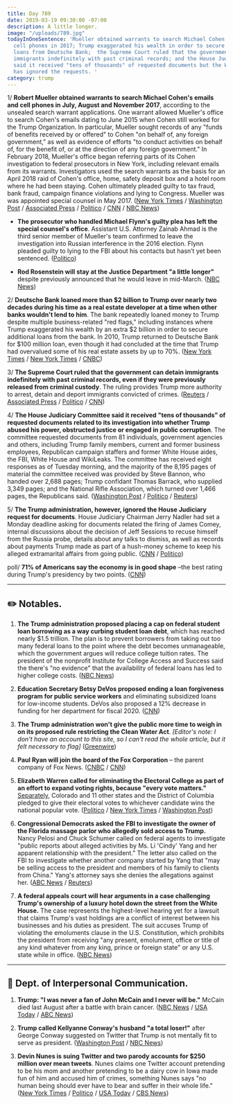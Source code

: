 ```yaml
---
title: Day 789
date: 2019-03-19 09:30:00 -07:00
description: A little longer.
image: "/uploads/789.jpg"
todayInOneSentence: 'Mueller obtained warrants to search Michael Cohen''s emails and
  cell phones in 2017; Trump exaggerated his wealth in order to secure additional
  loans from Deutsche Bank;  the Supreme Court ruled that the government can detain
  immigrants indefinitely with past criminal records; and the House Judiciary Committee
  said it received "tens of thousands" of requested documents but the White House
  has ignored the requests. '
category: trump
---
```


1/ **Robert Mueller obtained warrants to search Michael Cohen's emails and cell phones in July, August and November 2017**, according to the unsealed search warrant applications. One warrant allowed Mueller's office to search Cohen's emails dating to June 2015 when Cohen still worked for the Trump Organization. In particular, Mueller sought records of any "funds of benefits received by or offered" to Cohen "on behalf of, any foreign government," as well as evidence of efforts "to conduct activities on behalf of, for the benefit of, or at the direction of any foreign government." In February 2018, Mueller's office began referring parts of its Cohen investigation to federal prosecutors in New York, including relevant emails from its warrants. Investigators used the search warrants as the basis for an April 2018 raid of Cohen's office, home, safety deposit box and a hotel room where he had been staying. Cohen ultimately pleaded guilty to tax fraud, bank fraud, campaign finance violations and lying to Congress. Mueller was was appointed special counsel in May 2017. ([New York Times](https://www.nytimes.com/2019/03/19/nyregion/michael-cohen-documents-trump.html) / [Washington Post](https://www.washingtonpost.com/world/national-security/mueller-began-investigating-michael-cohens-phone-and-digital-data-months-before-fbi-raid-warrants-show/2019/03/19/9e936cc2-49b5-11e9-b79a-961983b7e0cd_story.html) / [Associated Press](https://apnews.com/63b58a572f844f11889610f04ee4ad1d) / [Politico](https://www.politico.com/story/2019/03/19/mueller-investigation-michael-cohen-1226983) / [CNN](https://www.cnn.com/2019/03/19/politics/michael-cohen-warrant-documents/index.html) / [NBC News](https://www.nbcnews.com/politics/justice-department/cohen-investigation-began-2017-search-warrant-shows-n984776))

* **The prosecutor who handled Michael Flynn's guilty plea has left the special counsel's office**. Assistant U.S. Attorney Zainab Ahmad is the third senior member of Mueller's team confirmed to leave the investigation into Russian interference in the 2016 election. Flynn pleaded guilty to lying to the FBI about his contacts but hasn’t yet been sentenced. ([Politico](https://www.politico.com/story/2019/03/18/another-prosecutor-leaving-muellers-team-1226464))

* **Rod Rosenstein will stay at the Justice Department "a little longer"** despite previously announced that he would leave in mid-March. ([NBC News](https://www.nbcnews.com/politics/justice-department/rod-rosenstein-staying-justice-department-little-longer-n984791))

2/ **Deutsche Bank loaned more than $2 billion to Trump over nearly two decades during his time as a real estate developer at a time when other banks wouldn't lend to him**. The bank repeatedly loaned money to Trump despite multiple business-related "red flags," including instances where Trump exaggerated his wealth by an extra $2 billion in order to secure additional loans from the bank. In 2010, Trump returned to Deutsche Bank for $100 million loan, even though it had concluded at the time that Trump had overvalued some of his real estate assets by up to 70%. ([New York Times](https://www.nytimes.com/2019/03/18/business/trump-deutsche-bank.html) / [New York Times](https://www.nytimes.com/2019/03/18/business/deutsche-bank-donald-trump.html) / [CNBC](https://www.cnbc.com/2019/03/19/deutsche-bank-loaned-2-billion-to-donald-trump-over-two-decades-nyt.html))

3/ **The Supreme Court ruled that the government can detain immigrants indefinitely with past criminal records, even if they were previously released from criminal custody**. The ruling provides Trump more authority to arrest, detain and deport immigrants convicted of crimes. ([Reuters](https://www.reuters.com/article/us-usa-court-immigration/u-s-supreme-court-hands-trump-a-victory-on-immigration-detention-idUSKCN1R01TF) / [Associated Press](https://apnews.com/13e2a2c294e84cf8918be616224552d5) / [Politico](https://www.politico.com/story/2019/03/19/supreme-court-immigrants-detained-past-crimes-1281117) / [CNN](https://www.cnn.com/2019/03/19/politics/supreme-court-detain-immigrants-criminal-records/index.html))

4/ **The House Judiciary Committee said it received "tens of thousands" of requested documents related to its investigation into whether Trump abused his power, obstructed justice or engaged in public corruption**. The committee requested documents from 81 individuals, government agencies and others, including Trump family members, current and former business employees, Republican campaign staffers and former White House aides, the FBI, White House and WikiLeaks. The committee has received eight responses as of Tuesday morning, and the majority of the 8,195 pages of material the committee received was provided by Steve Bannon, who handed over 2,688 pages; Trump confidant Thomas Barrack, who supplied 3,349 pages; and the National Rifle Association, which turned over 1,466 pages, the Republicans said. ([Washington Post](https://www.washingtonpost.com/politics/judiciary-committee-chairman-says-he-has-received-tens-of-thousands-of-documents-in-trump-investigation/2019/03/18/84293680-49cb-11e9-b871-978e5c757325_story.html) / [Politico](https://www.politico.com/story/2019/03/19/nadler-probe-trump-1227671) / [Reuters](https://www.reuters.com/article/us-usa-trump-russia-congress/house-panel-expects-thousands-of-documents-in-trump-probe-idUSKCN1QZ2PI))

5/ **The Trump administration, however, ignored the House Judiciary request for documents**. House Judiciary Chairman Jerry Nadler had set a Monday deadline asking for documents related the firing of James Comey, internal discussions about the decision of Jeff Sessions to recuse himself from the Russia probe, details about any talks to dismiss, as well as records about payments Trump made as part of a hush-money scheme to keep his alleged extramarital affairs from going public. ([CNN](https://www.cnn.com/2019/03/19/politics/democratic-investigations-white-house-documents/index.html) / [Politico](https://www.politico.com/story/2019/03/19/trump-democrat-oversight-investigation-congress-1225761))

poll/ **71% of Americans say the economy is in good shape** –the best rating during Trump's presidency by two points. ([CNN](https://www.cnn.com/2019/03/18/politics/cnn-poll-trump-economy-tech/index.html))

---

## ✏️ Notables.

1. **The Trump administration proposed placing a cap on federal student loan borrowing as a way curbing student loan debt**, which has reached nearly $1.5 trillion. The plan is to prevent borrowers from taking out too many federal loans to the point where the debt becomes unmanageable, which the government argues will reduce college tuition rates. The president of the nonprofit Institute for College Access and Success said the there's "no evidence" that the availability of federal loans has led to higher college costs. ([NBC News](https://www.nbcnews.com/politics/white-house/white-house-proposes-caps-student-loan-borrowing-n984496))

2. **Education Secretary Betsy DeVos proposed ending a loan forgiveness program for public service workers** and eliminating subsidized loans for low-income students. DeVos also proposed a 12% decrease in funding for her department for fiscal 2020. ([CNN](https://www.cnn.com/2019/03/13/politics/betsy-devos-student-loan-forgiveness-budget/index.html))

3. **The Trump administration won't give the public more time to weigh in on its proposed rule restricting the Clean Water Act**. *\[Editor's note: I don't have an account to this site, so I can't read the whole article, but it felt necessary to flag\]* ([Greenwire](https://www.eenews.net/greenwire/stories/1060127629/feed))

4. **Paul Ryan will join the board of the Fox Corporation** – the parent company of Fox News. ([CNBC](https://www.cnbc.com/2019/03/19/former-house-speaker-paul-ryan-joins-board-of-fox-news-parent-company.html) / [CNN](https://www.cnn.com/2019/03/19/media/paul-ryan-fox-corporation/index.html))

5. **Elizabeth Warren called for eliminating the Electoral College as part of an effort to expand voting rights, because "every vote matters."** [Separately](https://www.washingtonpost.com/politics/2019/03/16/another-state-signs-popular-vote-bill-that-could-decide-presidential-election/?utm_term=.1df77281fd27), Colorado and 11 other states and the District of Columbia pledged to give their electoral votes to whichever candidate wins the national popular vote. ([Politico](https://www.politico.com/story/2019/03/19/elizabeth-warren-eliminate-electoral-college-1226686) / [New York Times](https://www.nytimes.com/2019/03/18/us/politics/elizabeth-warren-town-hall-electoral-college.html) / [Washington Post](https://www.washingtonpost.com/politics/2019/03/19/elizabeth-warren-wants-kill-electoral-college/))

6. **Congressional Democrats asked the FBI to investigate the owner of the Florida massage parlor who allegedly sold access to Trump.** Nancy Pelosi and Chuck Schumer called on federal agents to investigate "public reports about alleged activities by Ms. Li 'Cindy' Yang and her apparent relationship with the president." The letter also called on the FBI to investigate whether another company started by Yang that "may be selling access to the president and members of his family to clients from China." Yang's attorney says she denies the allegations against her. ([ABC News](https://abcnews.go.com/Politics/democrats-fbi-investigate-spa-owner-mar-lago-attendee/story?id=61768508) / [Reuters](https://www.reuters.com/article/us-usa-trump-massageparlors-idUSKCN1QZ2MV))

7. **A federal appeals court will hear arguments in a case challenging Trump's ownership of a luxury hotel down the street from the White House.** The case represents the highest-level hearing yet for a lawsuit that claims Trump's vast holdings are a conflict of interest between his businesses and his duties as president. The suit accuses Trump of violating the emoluments clause in the U.S. Constitution, which prohibits the president from receiving "any present, emolument, office or title of any kind whatever from any king, prince or foreign state" or any U.S. state while in office. ([NBC News](https://www.nbcnews.com/politics/donald-trump/appeals-court-hear-arguments-trump-emoluments-lawsuit-n984586))

---

## 💬 Dept. of Interpersonal Communication.

1. **Trump: "I was never a fan of John McCain and I never will be."** McCain died last August after a battle with brain cancer. ([NBC News](https://www.nbcnews.com/politics/donald-trump/trump-i-was-never-fan-john-mccain-i-never-will-n984971) / [USA Today](https://www.usatoday.com/story/news/politics/2019/03/19/donald-trump-steps-up-attack-john-mccain-says-he-never-fan/3212034002/) / [ABC News](https://abcnews.go.com/Politics/trump-blasts-mccain-fan/story?id=61786010))

2. **Trump called Kellyanne Conway's husband "a total loser!"** after George Conway suggested on Twitter that Trump is not mentally fit to serve as president. ([Washington Post](https://www.washingtonpost.com/politics/a-total-loser-trump-lashes-out-at-george-conway-who-has-been-questioning-his-mental-health/2019/03/19/c81bcec0-4a43-11e9-93d0-64dbcf38ba41_story.html) / [NBC News](https://www.nbcnews.com/politics/donald-trump/trump-blasts-george-conway-husband-top-white-house-aide-kellyanne-n984771))

3. **Devin Nunes is suing Twitter and two parody accounts for $250 million over mean tweets**. Nunes claims one Twitter account pretending to be his mom and another pretending to be a dairy cow in Iowa made fun of him and accused him of crimes, something Nunes says "no human being should ever have to bear and suffer in their whole life." ([New York Times](https://www.nytimes.com/2019/03/19/us/politics/devin-nunes-twitter-lawsuit.html) / [Politico](https://www.politico.com/story/2019/03/18/devin-nunes-twitter-lawsuit-1226467) / [USA Today](https://www.usatoday.com/story/news/politics/2019/03/19/rep-devin-nunes-sues-twitter-spoof-accounts-250-million/3209590002/) / [CBS News](https://www.cbsnews.com/news/rep-devin-nunes-sues-twitter-others-for-250-million/))